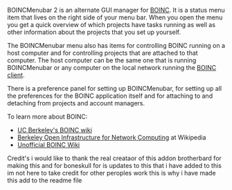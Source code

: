 BOINCMenubar 2 is an alternate GUI manager for [BOINC](http://boinc.berkeley.edu/ "Berkeley Open Infrastructure for Network Computing"). It is a status menu item that lives on the right side of your menu bar. When you open the menu you get a quick overview of which projects have tasks running as well as other information about the projects that you set up yourself.

The BOINCMenubar menu also has items for controlling BOINC running on a host computer and for controlling projects that are attached to that computer. The host computer can be the same one that is running BOINCMenubar or any computer on the local network running the [BOINC client](http://boinc.berkeley.edu/download.php "Download BOINC client software").

There is a preference panel for setting up BOINCMenubar, for setting up all the preferences for the BOINC application itself and for attaching to and detaching from projects and account managers.

To learn more about BOINC:

* [UC Berkeley's BOINC wiki](http://boinc.berkeley.edu/wiki/Main_Page "BOINC wiki at UC Berkeley")
* [Berkeley Open Infrastructure for Network Computing](http://en.wikipedia.org/wiki/Berkeley_Open_Infrastructure_for_Network_Computing "Berkeley Open Infrastructure for Network Computing at Wikipedia") at Wikipedia
* [Unofficial BOINC Wiki](http://www.boinc-wiki.info/ "Unofficial BOINC Wiki")


Credit's
i would like to thank the real creataor of this addon brotherbard for making this and for boneskull for is updates to this that i have added to this im not here to take credit for other peroples work this is why i have made this add to the readme file

